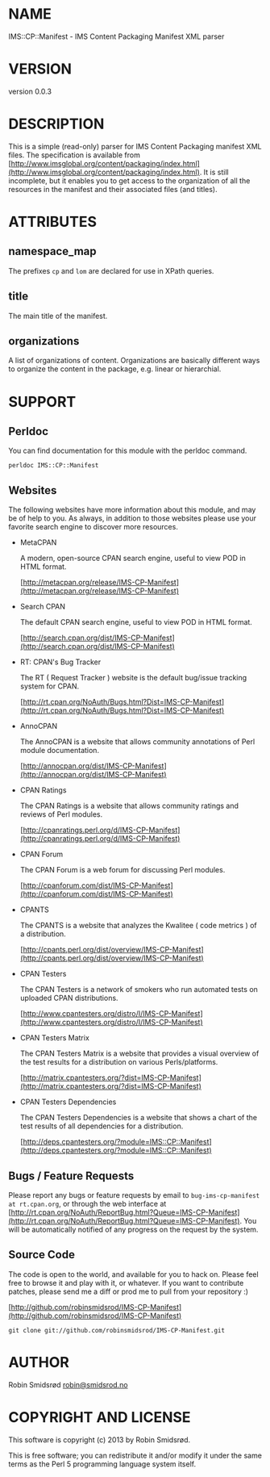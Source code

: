 # NAME

IMS::CP::Manifest - IMS Content Packaging Manifest XML parser

# VERSION

version 0.0.3

# DESCRIPTION

This is a simple (read-only) parser for IMS Content Packaging manifest XML
files. The specification is available from
[http://www.imsglobal.org/content/packaging/index.html](http://www.imsglobal.org/content/packaging/index.html). It is still
incomplete, but it enables you to get access to the organization of all the
resources in the manifest and their associated files (and titles).

# ATTRIBUTES

## namespace\_map

The prefixes `cp` and `lom` are declared for use in XPath queries.

## title

The main title of the manifest.

## organizations

A list of organizations of content. Organizations are basically different
ways to organize the content in the package, e.g. linear or hierarchial.

# SUPPORT

## Perldoc

You can find documentation for this module with the perldoc command.

    perldoc IMS::CP::Manifest

## Websites

The following websites have more information about this module, and may be of help to you. As always,
in addition to those websites please use your favorite search engine to discover more resources.

- MetaCPAN

    A modern, open-source CPAN search engine, useful to view POD in HTML format.

    [http://metacpan.org/release/IMS-CP-Manifest](http://metacpan.org/release/IMS-CP-Manifest)

- Search CPAN

    The default CPAN search engine, useful to view POD in HTML format.

    [http://search.cpan.org/dist/IMS-CP-Manifest](http://search.cpan.org/dist/IMS-CP-Manifest)

- RT: CPAN's Bug Tracker

    The RT ( Request Tracker ) website is the default bug/issue tracking system for CPAN.

    [http://rt.cpan.org/NoAuth/Bugs.html?Dist=IMS-CP-Manifest](http://rt.cpan.org/NoAuth/Bugs.html?Dist=IMS-CP-Manifest)

- AnnoCPAN

    The AnnoCPAN is a website that allows community annotations of Perl module documentation.

    [http://annocpan.org/dist/IMS-CP-Manifest](http://annocpan.org/dist/IMS-CP-Manifest)

- CPAN Ratings

    The CPAN Ratings is a website that allows community ratings and reviews of Perl modules.

    [http://cpanratings.perl.org/d/IMS-CP-Manifest](http://cpanratings.perl.org/d/IMS-CP-Manifest)

- CPAN Forum

    The CPAN Forum is a web forum for discussing Perl modules.

    [http://cpanforum.com/dist/IMS-CP-Manifest](http://cpanforum.com/dist/IMS-CP-Manifest)

- CPANTS

    The CPANTS is a website that analyzes the Kwalitee ( code metrics ) of a distribution.

    [http://cpants.perl.org/dist/overview/IMS-CP-Manifest](http://cpants.perl.org/dist/overview/IMS-CP-Manifest)

- CPAN Testers

    The CPAN Testers is a network of smokers who run automated tests on uploaded CPAN distributions.

    [http://www.cpantesters.org/distro/I/IMS-CP-Manifest](http://www.cpantesters.org/distro/I/IMS-CP-Manifest)

- CPAN Testers Matrix

    The CPAN Testers Matrix is a website that provides a visual overview of the test results for a distribution on various Perls/platforms.

    [http://matrix.cpantesters.org/?dist=IMS-CP-Manifest](http://matrix.cpantesters.org/?dist=IMS-CP-Manifest)

- CPAN Testers Dependencies

    The CPAN Testers Dependencies is a website that shows a chart of the test results of all dependencies for a distribution.

    [http://deps.cpantesters.org/?module=IMS::CP::Manifest](http://deps.cpantesters.org/?module=IMS::CP::Manifest)

## Bugs / Feature Requests

Please report any bugs or feature requests by email to `bug-ims-cp-manifest at rt.cpan.org`, or through
the web interface at [http://rt.cpan.org/NoAuth/ReportBug.html?Queue=IMS-CP-Manifest](http://rt.cpan.org/NoAuth/ReportBug.html?Queue=IMS-CP-Manifest). You will be automatically notified of any
progress on the request by the system.

## Source Code

The code is open to the world, and available for you to hack on. Please feel free to browse it and play
with it, or whatever. If you want to contribute patches, please send me a diff or prod me to pull
from your repository :)

[http://github.com/robinsmidsrod/IMS-CP-Manifest](http://github.com/robinsmidsrod/IMS-CP-Manifest)

    git clone git://github.com/robinsmidsrod/IMS-CP-Manifest.git

# AUTHOR

Robin Smidsrød <robin@smidsrod.no>

# COPYRIGHT AND LICENSE

This software is copyright (c) 2013 by Robin Smidsrød.

This is free software; you can redistribute it and/or modify it under
the same terms as the Perl 5 programming language system itself.
